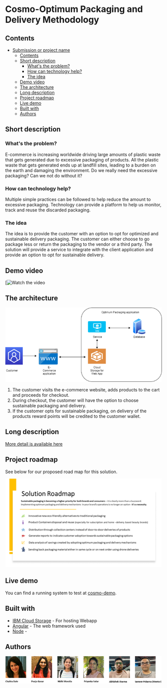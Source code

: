 # Cosmo-Optimum Packaging and Delivery Methodology

## Contents

- [Submission or project name](#Cosmo-Optimum-Packaging-and-Delivery-Methodology)
  - [Contents](#contents)
  - [Short description](#short-description)
    - [What's the problem?](#whats-the-problem)
    - [How can technology help?](#how-can-technology-help)
    - [The idea](#the-idea)
  - [Demo video](#demo-video)
  - [The architecture](#the-architecture)
  - [Long description](#long-description)
  - [Project roadmap](#project-roadmap)
  - [Live demo](#live-demo)
  - [Built with](#built-with)
  - [Authors](#authors)

## Short description

### What's the problem?

E-commerce is increasing worldwide driving large amounts of plastic waste that gets generated due to excessive packaging of products. All the plastic waste that gets generated ends up at landfill sites, leading to a burden on the earth and damaging the environment. Do we really need the excessive packaging? Can we not do without it? 

### How can technology help?
Multiple simple practices can be followed to help reduce the amount to excessive packaging. Technology can provide a platform to help us monitor, track and reuse the discarded packaging.


### The idea

The idea is to provide the customer with an option to opt for optimized and sustainable delivery packaging. The customer can either choose to go package less or return the packaging to the vendor or a third party. The solution will provide a service to integrate with the client application and provide an option to opt for sustainable delivery.

## Demo video

[![Watch the video](https://vimeo.com/564741421)

## The architecture

![Video transcription/translation app](./architecture.png)

1. The customer visits the e-commerce website, adds products to the cart and proceeds for checkout.
2. During checkout, the customer will have the option to choose sustainable packaging and delivery.
3. If the customer opts for sustainable packaging, on delivery of the products reward points will be credited to the customer wallet.

## Long description

[More detail is available here](./DESCRIPTION.md)

## Project roadmap

See below for our proposed road map for this solution.

![Roadmap](./Solution_Roadmap.png)

## Live demo

You can find a running system to test at [cosmo-demo](https://enablepackagefree.s3.jp-tok.cloud-object-storage.appdomain.cloud/index.html).

## Built with

- [IBM Cloud Storage](https://www.ibm.com/in-en/cloud/storage) - For hosting Webapp
- [Angular](https://angular.io/) - The web framework used
- [Node](https://nodejs.org/en/) - 


## Authors

![Author](./team.png)
